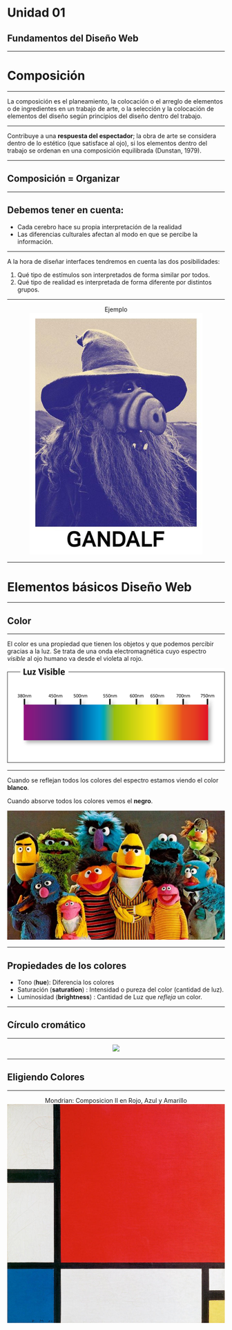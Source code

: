 <!-- $theme: gaia -->

# Unidad 01

## Fundamentos del Diseño Web


---

# Composición 

---

La composición es el planeamiento, la colocación o el arreglo de elementos o de ingredientes en un trabajo de arte, o la selección y la colocación de elementos del diseño según principios del diseño dentro del trabajo.

<hr>

Contribuye a una **respuesta del espectador**; la obra de arte se considera dentro de lo estético (que satisface al ojo), si los elementos dentro del trabajo se ordenan en una composición equilibrada (Dunstan, 1979).


---

## Composición = Organizar

--- 

## Debemos tener en cuenta:

* Cada cerebro hace su propia interpretación de la realidad
* Las diferencias culturales afectan al modo en que se percibe la información.


---

A la hora de diseñar interfaces tendremos en cuenta las dos posibilidades:

1. Qué tipo de estímulos son interpretados de forma similar por todos.
2. Qué tipo de realidad es interpretada de forma diferente por distintos grupos.

---

<center>
  Ejemplo
  <br>
  <img src="rsrc/gandalf.jpg" width="400px"></center>
 
--- 

# Elementos básicos Diseño Web 

---

## Color


--- 

El color es una propiedad que tienen los objetos y que podemos percibir gracias a la luz. Se trata de una onda electromagnética cuyo espectro *visible* al ojo humano va desde el violeta al rojo.

<img src="rsrc/espectroColor.png">

---

Cuando se reflejan todos los colores del espectro estamos viendo el color **blanco**.

Cuando absorve todos los colores vemos el **negro**. 

<center>
<img src="rsrc/sesamoColores.jpg">
</center>

--- 

## Propiedades de los colores

* Tono (**hue**): Diferencia los colores
* Saturación (**saturation**) : Intensidad o pureza del color (cantidad de luz).
* Luminosidad (**brightness**) : Cantidad de Luz que *refleja* un color.

---

## Círculo cromático

---
<center>
<img src="rsrc/Dodecagrama_cromático_natural.PNG" width=800>
</center>

---

## Eligiendo Colores

---
<center>
  Mondrian: Composicion II en Rojo, Azul y Amarillo
<img src="rsrc/composition-ii-piet-mondrian-war-is-hell-store.jpg" width=600>
</center>